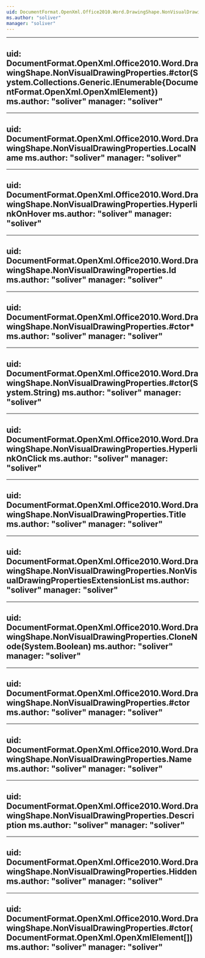 ```yaml
---
uid: DocumentFormat.OpenXml.Office2010.Word.DrawingShape.NonVisualDrawingProperties
ms.author: "soliver"
manager: "soliver"
---
```


---
uid: DocumentFormat.OpenXml.Office2010.Word.DrawingShape.NonVisualDrawingProperties.#ctor(System.Collections.Generic.IEnumerable{DocumentFormat.OpenXml.OpenXmlElement})
ms.author: "soliver"
manager: "soliver"
---

---
uid: DocumentFormat.OpenXml.Office2010.Word.DrawingShape.NonVisualDrawingProperties.LocalName
ms.author: "soliver"
manager: "soliver"
---

---
uid: DocumentFormat.OpenXml.Office2010.Word.DrawingShape.NonVisualDrawingProperties.HyperlinkOnHover
ms.author: "soliver"
manager: "soliver"
---

---
uid: DocumentFormat.OpenXml.Office2010.Word.DrawingShape.NonVisualDrawingProperties.Id
ms.author: "soliver"
manager: "soliver"
---

---
uid: DocumentFormat.OpenXml.Office2010.Word.DrawingShape.NonVisualDrawingProperties.#ctor*
ms.author: "soliver"
manager: "soliver"
---

---
uid: DocumentFormat.OpenXml.Office2010.Word.DrawingShape.NonVisualDrawingProperties.#ctor(System.String)
ms.author: "soliver"
manager: "soliver"
---

---
uid: DocumentFormat.OpenXml.Office2010.Word.DrawingShape.NonVisualDrawingProperties.HyperlinkOnClick
ms.author: "soliver"
manager: "soliver"
---

---
uid: DocumentFormat.OpenXml.Office2010.Word.DrawingShape.NonVisualDrawingProperties.Title
ms.author: "soliver"
manager: "soliver"
---

---
uid: DocumentFormat.OpenXml.Office2010.Word.DrawingShape.NonVisualDrawingProperties.NonVisualDrawingPropertiesExtensionList
ms.author: "soliver"
manager: "soliver"
---

---
uid: DocumentFormat.OpenXml.Office2010.Word.DrawingShape.NonVisualDrawingProperties.CloneNode(System.Boolean)
ms.author: "soliver"
manager: "soliver"
---

---
uid: DocumentFormat.OpenXml.Office2010.Word.DrawingShape.NonVisualDrawingProperties.#ctor
ms.author: "soliver"
manager: "soliver"
---

---
uid: DocumentFormat.OpenXml.Office2010.Word.DrawingShape.NonVisualDrawingProperties.Name
ms.author: "soliver"
manager: "soliver"
---

---
uid: DocumentFormat.OpenXml.Office2010.Word.DrawingShape.NonVisualDrawingProperties.Description
ms.author: "soliver"
manager: "soliver"
---

---
uid: DocumentFormat.OpenXml.Office2010.Word.DrawingShape.NonVisualDrawingProperties.Hidden
ms.author: "soliver"
manager: "soliver"
---

---
uid: DocumentFormat.OpenXml.Office2010.Word.DrawingShape.NonVisualDrawingProperties.#ctor(DocumentFormat.OpenXml.OpenXmlElement[])
ms.author: "soliver"
manager: "soliver"
---
